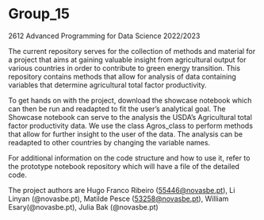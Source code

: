 # Group_15

2612 Advanced Programming for Data Science 2022/2023

The current repository serves for the collection of methods and material for a project that aims at gaining valuable insight from agricultural output for various countries in order to contribute to green energy transition. This repository contains methods that allow for analysis of data containing variables that determine agricultural total factor productivity. 

To get hands on with the project, download the showcase notebook which can then be run and readapted to fit the user’s analytical goal. The Showcase notebook can serve to the analysis the USDA’s Agricultural total factor productivity data. We use the class Agros_class to perform methods that allow for further insight to the user of the data. The analysis can be readapted to other countries by changing the variable names.

For additional information on the code structure and how to use it, refer to the prototype notebook repository which will have a file of the detailed code. 

The project authors are Hugo Franco Ribeiro (55446@novasbe.pt), Li Linyan (@novasbe.pt), Matilde Pesce (53258@novasbe.pt), William Esary(@novasbe.pt), Julia Bak (@novasbe.pt)



